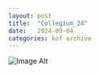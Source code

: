 ```yaml
---
layout:	post
title:	"Collegium_24"
date:	2024-09-04
categories:	kof archive
---
```


![Image Alt](https://k0f.github.io/assets/collegium_24.jpeg)
